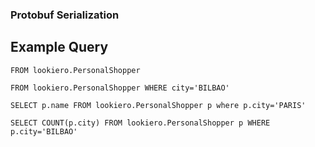### Protobuf Serialization


## Example Query
 
```text
FROM lookiero.PersonalShopper 

FROM lookiero.PersonalShopper WHERE city='BILBAO'

SELECT p.name FROM lookiero.PersonalShopper p where p.city='PARIS'

SELECT COUNT(p.city) FROM lookiero.PersonalShopper p WHERE p.city='BILBAO'
```

